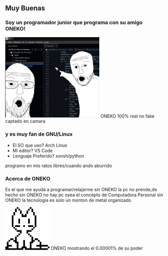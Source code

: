 ## Muy Buenas 
### Soy un programador junior que programa con su amigo ONEKO!
<img src="https://github.com/Tom5521/Tom5521/blob/0aa241b8a262fe2fad55bcf882d3817fb63549a7/G%20A%20T%20O.png" alt="JuveR" width="300px">
ONEKO 100% real no fake captado en camara


### y es muy fan de GNU/Linux
- El SO que uso?
Arch Linux
- Mi editor?
VS Code
- Lenguaje Preferido?
xonsh/python

programo en mis ratos libres/cuando ando aburrido

### Acerca de ONEKO
Es el que me ayuda a programar/relajarme
sin ONEKO la pc no prende,de hecho sin ONEKO no hay pc osea el concepto de Computadora Personal
sin ONEKO la tecnologia es solo un monton de metal organizado

<img src="https://github.com/Tom5521/Tom5521/blob/f3640e2216a493074bfb8436777524e719a5d3ec/oneko.png" alt="JuveR" width="141px">
ONEKO mostrando el 0.00001% de su poder



